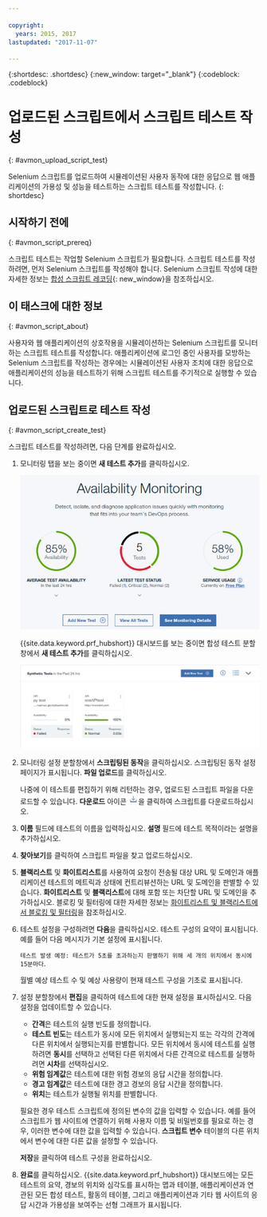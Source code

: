 ```yaml
---

copyright:
  years: 2015, 2017
lastupdated: "2017-11-07"

---
```


{:shortdesc: .shortdesc}
{:new_window: target="_blank"}
{:codeblock: .codeblock}

# 업로드된 스크립트에서 스크립트 테스트 작성
{: #avmon_upload_script_test}

Selenium 스크립트를 업로드하여 시뮬레이션된 사용자 동작에 대한 응답으로 웹 애플리케이션의 가용성 및 성능을 테스트하는 스크립트 테스트를 작성합니다.
{: shortdesc}

## 시작하기 전에
{: #avmon_script_prereq}

스크립트 테스트는 작업할 Selenium 스크립트가 필요합니다. 스크립트 테스트를 작성하려면, 먼저 Selenium 스크립트를 작성해야 합니다. Selenium 스크립트 작성에 대한 자세한 정보는 [합성 스크립트 레코딩](http://www.ibm.com/support/knowledgecenter/SSMKFH/com.ibm.apmaas.doc/install/admin_syn_record_script.htm "(새 탭이나 창에서 열림)"){: new_window}을 참조하십시오. 

## 이 태스크에 대한 정보
{: #avmon_script_about}

사용자와 웹 애플리케이션의 상호작용을 시뮬레이션하는 Selenium 스크립트를 모니터하는 스크립트 테스트를 작성합니다. 애플리케이션에 로그인 중인 사용자를 모방하는 Selenium 스크립트를 작성하는 경우에는 시뮬레이션된 사용자 조치에 대한 응답으로 애플리케이션의 성능을 테스트하기 위해 스크립트 테스트를 주기적으로 실행할 수 있습니다. 

## 업로드된 스크립트로 테스트 작성
{: #avmon_script_create_test}

스크립트 테스트를 작성하려면, 다음 단계를 완료하십시오. 

1.  모니터링 탭을 보는 중이면 **새 테스트 추가**를 클릭하십시오. 

    ![Cloud Foundry 애플리케이션의 모니터링 탭.](images/avmon_tab.png)

    {{site.data.keyword.prf_hubshort}} 대시보드를 보는 중이면 합성 테스트 분할창에서 **새 테스트 추가**를 클릭하십시오. 

    ![합성 테스트 분할창의 새 테스트 추가 단추.](images/syn_tests_pane.jpg)

2.  모니터링 설정 분할창에서 **스크립팅된 동작**을 클릭하십시오. 스크립팅된 동작 설정 페이지가 표시됩니다. **파일 업로드**를 클릭하십시오. 

    나중에 이 테스트를 편집하기 위해 리턴하는 경우, 업로드된 스크립트 파일을 다운로드할 수 있습니다. **다운로드** 아이콘 ![다운로드 아이콘](images/download_icn_white_smll.jpg)을 클릭하여 스크립트를 다운로드하십시오. 

3.  **이름** 필드에 테스트의 이름을 입력하십시오. **설명** 필드에 테스트 목적이라는 설명을 추가하십시오. 
4.  **찾아보기**를 클릭하여 스크립트 파일을 찾고 업로드하십시오. 
5.  **블랙리스트** 및 **화이트리스트**를 사용하여 요청이 전송될 대상 URL 및 도메인과 애플리케이션 테스트의 메트릭과 상태에 컨트리뷰션하는 URL 및 도메인을 판별할 수 있습니다. **화이트리스트** 및 **블랙리스트**에 대해 포함 또는 차단할 URL 및 도메인을 추가하십시오. 블로킹 및 필터링에 대한 자세한 정보는 [화이트리스트 및 블랙리스트에서 블로킹 및 필터링](avmon_whitelist_blacklist.html#avmon_whitelist_blacklist "화이트리스트 및 블랙리스트를 사용하여 요청을 전송할 대상 리소스 및 애플리케이션 테스트의 메트릭과 상태에 컨트리뷰션하는 리소스를 판별할 수 있습니다. 화이트리스트 및 블랙리스트는 웹 페이지 및 스크립팅된 동작 테스트에만 사용 가능합니다.")을 참조하십시오. 
6.  테스트 설정을 구성하려면 **다음**을 클릭하십시오. 테스트 구성의 요약이 표시됩니다. 예를 들어 다음 메시지가 기본 설정에 표시됩니다. 

    ``테스트 발생 예정: 테스트가 5초를 초과하는지 판별하기 위해 세 개의 위치에서 동시에 15분마다``.

    월별 예상 테스트 수 및 예상 사용량이 현재 테스트 구성을 기초로 표시됩니다.

7.  설정 분할창에서 **편집**을 클릭하여 테스트에 대한 현재 설정을 표시하십시오. 다음 설정을 업데이트할 수 있습니다. 
    - **간격**은 테스트의 실행 빈도를 정의합니다. 
    - **테스트 빈도**는 테스트가 동시에 모든 위치에서 실행되는지 또는 각각의 간격에 다른 위치에서 실행되는지를 판별합니다. 모든 위치에서 동시에 테스트를 실행하려면 **동시**를 선택하고 선택된 다른 위치에서 다른 간격으로 테스트를 실행하려면 **시차**를 선택하십시오. 
    - **위험 임계값**은 테스트에 대한 위험 경보의 응답 시간을 정의합니다. 
    - **경고 임계값**은 테스트에 대한 경고 경보의 응답 시간을 정의합니다. 
    - **위치**는 테스트가 실행될 위치를 판별합니다. 

    필요한 경우 테스트 스크립트에 정의된 변수의 값을 입력할 수 있습니다. 예를 들어 스크립트가 웹 사이트에 연결하기 위해 사용자 이름 및 비밀번호를 필요로 하는 경우, 이러한 변수에 대한 값을 입력할 수 있습니다. **스크립트 변수** 테이블의 다른 위치에서 변수에 대한 다른 값을 설정할 수 있습니다. 

    **저장**을 클릭하여 테스트 구성을 완료하십시오.

8.  **완료**를 클릭하십시오. {{site.data.keyword.prf_hubshort}} 대시보드에는 모든 테스트의 요약, 경보의 위치와 심각도를 표시하는 맵과 테이블, 애플리케이션과 연관된 모든 합성 테스트, 활동의 테이블, 그리고 애플리케이션과 기타 웹 사이트의 응답 시간과 가용성을 보여주는 선형 그래프가 표시됩니다. 
